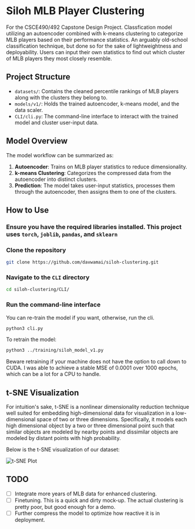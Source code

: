 # Siloh MLB Player Clustering

For the CSCE490/492 Capstone Design Project. Classfication model utilizing an autoencoder combined with k-means clustering to categorize MLB players based on their performance statistics. An arguably old-school classification technique, but done so for the sake of lightweightness and deployability. Users can input their own statistics to find out which cluster of MLB players they most closely resemble.

## Project Structure

- `datasets/`: Contains the cleaned percentile rankings of MLB players along with the clusters they belong to.
- `models/v1/`: Holds the trained autoencoder, k-means model, and the data scaler.
- `CLI/cli.py`: The command-line interface to interact with the trained model and cluster user-input data.

## Model Overview

The model workflow can be summarized as:

1. **Autoencoder**: Trains on MLB player statistics to reduce dimensionality.
2. **k-means Clustering**: Categorizes the compressed data from the autoencoder into distinct clusters.
3. **Prediction**: The model takes user-input statistics, processes them through the autoencoder, then assigns them to one of the clusters.

## How to Use

### Ensure you have the required libraries installed. This project uses `torch`, `joblib`, `pandas`, and `sklearn`

### Clone the repository

```bash
git clone https://github.com/davwamai/siloh-clustering.git
```

### Navigate to the `CLI` directory

```bash
cd siloh-clustering/CLI/
```

### Run the command-line interface

You can re-train the model if you want, otherwise, run the cli.

```bash
python3 cli.py
```

To retrain the model:

```bash
python3 ../training/siloh_model_v1.py
```

Beware retraining if your machine does not have the option to call down to CUDA. I was able to achieve a stable MSE of 0.0001 over 1000 epochs, which can be a lot for a CPU to handle.

## t-SNE Visualization

For intuition's sake, t-SNE is a nonlinear dimensionality reduction technique well suited for embedding high-dimensional data for visualization in a low-dimensional space of two or three dimensions. Specifically, it models each high dimensional object by a two or three dimensional point such that similar objects are modeled by nearby points and dissimilar objects are modeled by distant points with high probability.

Below is the t-SNE visualization of our dataset:

![t-SNE Plot](tnse_plots/v1/tsne_v1.png)

## TODO

- [ ] Integrate more years of MLB data for enhanced clustering.
- [ ] Finetuning. This is a quick and dirty mock-up. The actual clustering is pretty poor, but good enough for a demo.
- [ ] Further compress the model to optimize how reactive it is in deployment.
